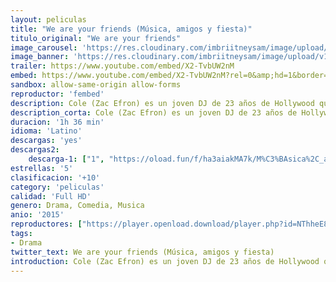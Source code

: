 ```yaml
---
layout: peliculas
title: "We are your friends (Música, amigos y fiesta)"
titulo_original: "We are your friends"
image_carousel: 'https://res.cloudinary.com/imbriitneysam/image/upload/v1542927710/are-poster-min.jpg'
image_banner: 'https://res.cloudinary.com/imbriitneysam/image/upload/v1542927711/are-banner-min.jpg'
trailer: https://www.youtube.com/embed/X2-TvbUW2nM
embed: https://www.youtube.com/embed/X2-TvbUW2nM?rel=0&amp;hd=1&border=0&wmode=opaque&enablejsapi=1&modestbranding=1&controls=1&showinfo=1
sandbox: allow-same-origin allow-forms
reproductor: 'fembed'
description: Cole (Zac Efron) es un joven DJ de 23 años de Hollywood que sueña con vivir de la música y que para ello sabe que necesita encontrar sus sonido y dar con una canción de éxito.
description_corta: Cole (Zac Efron) es un joven DJ de 23 años de Hollywood que sueña con vivir de la música y que para ello sabe que necesita encontrar sus sonido y dar con una canción de éxito.
duracion: '1h 36 min'
idioma: 'Latino'
descargas: 'yes'
descargas2:
    descarga-1: ["1", "https://oload.fun/f/ha3aiakMA7k/M%C3%BAsica%2C_amigos_y_fiesta_.MP4.mp4", "https://www.google.com/s2/favicons?domain=openload.co","OpenLoad","https://res.cloudinary.com/imbriitneysam/image/upload/v1541473684/mexico.png", "Latino", "Full HD"]
estrellas: '5'
clasificacion: '+10'
category: 'peliculas'
calidad: 'Full HD'
genero: Drama, Comedia, Musica
anio: '2015'
reproductores: ["https://player.openload.download/player.php?id=NThheE8vVlFPWUVQaGo2Y0JxclF0ajhSWjlKUUVVcHlpdTY4aGgwTVVwbXoybENramg2NWpNa1lNL1IxRDd1NnZWTHJDWWFkY2Y1N2YxSjRlcU9Vemc9PQ","https://tutumeme.net/embed/player.php?u=bXQ3ajJOaW1wcFRGcEs2VW5XRGExTlRPMytmUnc3bHVwcWhoenVIUjI5SHF5TlNwc0taaG1jN2gwZHZSNTlIRHVhV2tZWitkNUtDVDNOL1ZvYW1rYjJWa29xRT0","https://www.zembed.to/public/dist/asteroid.html?id=5b0fec641425bc4aabce9b5963163f6d&title=We%20Are%20Your%20Friends"]
tags:
- Drama
twitter_text: We are your friends (Música, amigos y fiesta)
introduction: Cole (Zac Efron) es un joven DJ de 23 años de Hollywood que sueña con vivir de la música y que para ello sabe que necesita encontrar sus sonido y dar con una canción de éxito.
---
```



 








